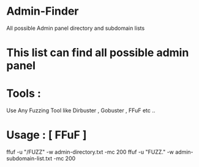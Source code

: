 # Admin-Finder
All possible Admin panel directory and subdomain lists

# This list can find all possible admin panel 

# Tools : 
Use Any Fuzzing Tool like Dirbuster , Gobuster , FFuF  etc ..

# Usage : [ FFuF ]
ffuf -u "<URL>/FUZZ" -w admin-directory.txt -mc 200
ffuf -u "FUZZ.<URL>" -w admin-subdomain-list.txt -mc 200

